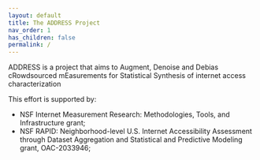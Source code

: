 ```yaml
---
layout: default
title: The ADDRESS Project
nav_order: 1
has_children: false
permalink: /
---
```


ADDRESS is a project that aims to Augment, Denoise and Debias cRowdsourced mEasurements for Statistical
Synthesis of internet access characterization

This effort is supported by:
* NSF Internet Measurement Research: Methodologies, Tools, and Infrastructure grant;
* NSF RAPID: Neighborhood-level U.S. Internet Accessibility Assessment through Dataset Aggregation and Statistical and Predictive Modeling grant, OAC-2033946;